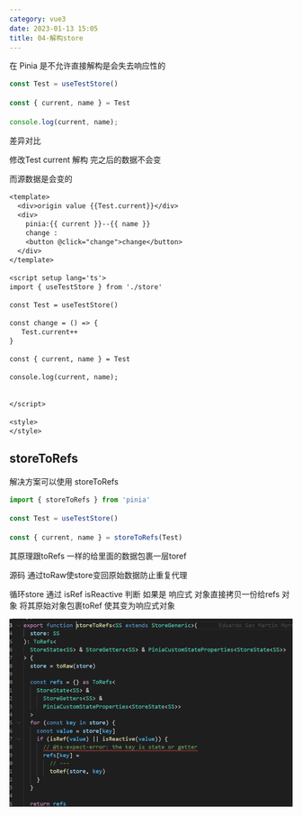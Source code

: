 ```yaml
---
category: vue3
date: 2023-01-13 15:05
title: 04-解构store
---
```


在 Pinia 是不允许直接解构是会失去响应性的

```ts
const Test = useTestStore()  

const { current, name } = Test 

console.log(current, name);
```

差异对比

修改Test current 解构 完之后的数据不会变

而源数据是会变的
```vue
<template>
  <div>origin value {{Test.current}}</div>
  <div>
    pinia:{{ current }}--{{ name }}
    change :
    <button @click="change">change</button>
  </div>
</template>
  
<script setup lang='ts'>
import { useTestStore } from './store'
 
const Test = useTestStore()
 
const change = () => {
   Test.current++
}
 
const { current, name } = Test
 
console.log(current, name);
 
 
</script>
  
<style>
</style>
```

## storeToRefs
解决方案可以使用 storeToRefs

```typescript
import { storeToRefs } from 'pinia'
 
const Test = useTestStore()
 
const { current, name } = storeToRefs(Test)
```

其原理跟toRefs 一样的给里面的数据包裹一层toref

源码 通过toRaw使store变回原始数据防止重复代理

循环store 通过 isRef isReactive 判断 如果是 响应式 对象直接拷贝一份给refs 对象 将其原始对象包裹toRef 使其变为响应式对象

![](./_images/image-2023-01-13_15-09-17-420-04-解构store.png)